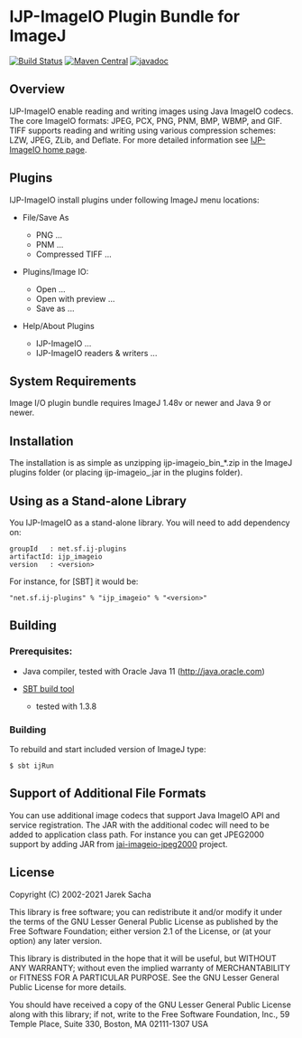 ﻿IJP-ImageIO Plugin Bundle for ImageJ
====================================

[![Build Status](https://travis-ci.org/ij-plugins/ijp-imageio.svg?branch=master)](https://travis-ci.org/ij-plugins/ijp-imageio) 
[![Maven Central](https://maven-badges.herokuapp.com/maven-central/net.sf.ij-plugins/ijp_imageio/badge.svg)](https://maven-badges.herokuapp.com/maven-central/net.sf.ij-plugins/ijp_imageio)
[![javadoc](https://javadoc-badge.appspot.com/net.sf.ij-plugins/ijp_imageio.svg?label=javadoc)](https://javadoc-badge.appspot.com/net.sf.ij-plugins/ijp_imageio)


Overview
--------

IJP-ImageIO enable reading and writing images using Java ImageIO codecs. The core ImageIO formats: JPEG, PCX, PNG, PNM, BMP, WBMP, and GIF. TIFF supports reading and writing using various compression schemes: LZW, JPEG,
ZLib, and Deflate. For more detailed information see [IJP-ImageIO home page](http://ij-plugins.sf.net/plugins/imageio).


Plugins
-------

IJP-ImageIO install plugins under following ImageJ menu locations:

* File/Save As
  - PNG ...
  - PNM ...
  - Compressed TIFF ...
  
* Plugins/Image IO:
  - Open ...
  - Open with preview ...
  - Save as ...
  
* Help/About Plugins
  - IJP-ImageIO ...
  - IJP-ImageIO readers & writers ...


System Requirements
-------------------

Image I/O plugin bundle requires ImageJ 1.48v or newer and Java 9 or newer.


Installation
------------

The installation is as simple as unzipping ijp-imageio_bin_*.zip in the
ImageJ plugins folder (or placing ijp-imageio_.jar in the plugins folder).


Using as a Stand-alone Library
------------------------------

You IJP-ImageIO as a stand-alone library. You will need to add dependency on:

```
groupId   : net.sf.ij-plugins
artifactId: ijp_imageio
version   : <version>
```
For instance, for [SBT] it would be:

```
"net.sf.ij-plugins" % "ijp_imageio" % "<version>"
```

Building
-----------------------------------

### Prerequisites:
  * Java compiler, tested with Oracle Java 11 (http://java.oracle.com)

  * [SBT build tool](https://www.scala-sbt.org/)
    - tested with 1.3.8
    
### Building

To rebuild and start included version of ImageJ type:
```
$ sbt ijRun
```

Support of Additional File Formats
----------------------------------

You can use additional image codecs that support Java ImageIO API and service registration. The JAR with the additional codec will need to be added to application class path. For instance you can get JPEG2000 support by adding JAR from [jai-imageio-jpeg2000](https://github.com/jai-imageio/jai-imageio-jpeg2000) project.

License
-------

Copyright (C) 2002-2021 Jarek Sacha

This library is free software; you can redistribute it and/or modify it under the terms of the GNU Lesser General Public
License as published by the Free Software Foundation; either version 2.1 of the License, or (at your option) any later
version.

This library is distributed in the hope that it will be useful, but
WITHOUT ANY WARRANTY; without even the implied warranty of
MERCHANTABILITY or FITNESS FOR A PARTICULAR PURPOSE.  See the GNU Lesser
General Public License for more details.


You should have received a copy of the GNU Lesser General Public License
along with this library; if not, write to the Free Software Foundation,
Inc., 59 Temple Place, Suite 330, Boston, MA  02111-1307  USA